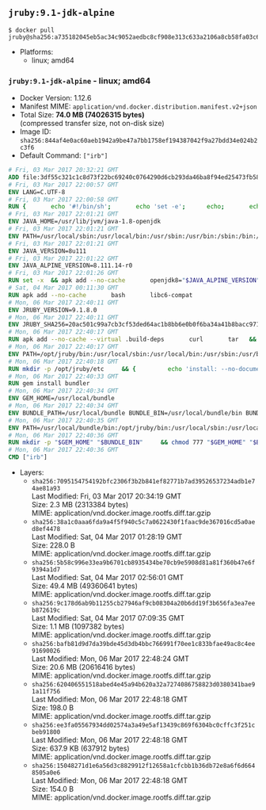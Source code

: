 ## `jruby:9.1-jdk-alpine`

```console
$ docker pull jruby@sha256:a735182045eb5ac34c9052aedbc8cf908e313c633a2106a8cb58fa03c65ec6c7
```

-	Platforms:
	-	linux; amd64

### `jruby:9.1-jdk-alpine` - linux; amd64

-	Docker Version: 1.12.6
-	Manifest MIME: `application/vnd.docker.distribution.manifest.v2+json`
-	Total Size: **74.0 MB (74026315 bytes)**  
	(compressed transfer size, not on-disk size)
-	Image ID: `sha256:844af4e0ac60aeb1942a9be47a7bb1758ef194387042f9a27bdd34e024b2c3f6`
-	Default Command: `["irb"]`

```dockerfile
# Fri, 03 Mar 2017 20:32:21 GMT
ADD file:3df55c321c1c8d73f22bc69240c0764290d6cb293da46ba8f94ed25473fb5853 in / 
# Fri, 03 Mar 2017 22:00:57 GMT
ENV LANG=C.UTF-8
# Fri, 03 Mar 2017 22:00:58 GMT
RUN { 		echo '#!/bin/sh'; 		echo 'set -e'; 		echo; 		echo 'dirname "$(dirname "$(readlink -f "$(which javac || which java)")")"'; 	} > /usr/local/bin/docker-java-home 	&& chmod +x /usr/local/bin/docker-java-home
# Fri, 03 Mar 2017 22:01:21 GMT
ENV JAVA_HOME=/usr/lib/jvm/java-1.8-openjdk
# Fri, 03 Mar 2017 22:01:21 GMT
ENV PATH=/usr/local/sbin:/usr/local/bin:/usr/sbin:/usr/bin:/sbin:/bin:/usr/lib/jvm/java-1.8-openjdk/jre/bin:/usr/lib/jvm/java-1.8-openjdk/bin
# Fri, 03 Mar 2017 22:01:21 GMT
ENV JAVA_VERSION=8u111
# Fri, 03 Mar 2017 22:01:22 GMT
ENV JAVA_ALPINE_VERSION=8.111.14-r0
# Fri, 03 Mar 2017 22:01:26 GMT
RUN set -x 	&& apk add --no-cache 		openjdk8="$JAVA_ALPINE_VERSION" 	&& [ "$JAVA_HOME" = "$(docker-java-home)" ]
# Sat, 04 Mar 2017 00:11:30 GMT
RUN apk add --no-cache       bash       libc6-compat
# Mon, 06 Mar 2017 22:40:11 GMT
ENV JRUBY_VERSION=9.1.8.0
# Mon, 06 Mar 2017 22:40:11 GMT
ENV JRUBY_SHA256=20ac501c99a7cb3cf53ded64ac1b8bb6e0b0f6ba34a41b8bacc9715cd4bb2601
# Mon, 06 Mar 2017 22:40:17 GMT
RUN apk add --no-cache --virtual .build-deps       curl       tar   && mkdir -p /opt/jruby   && curl -fSL https://s3.amazonaws.com/jruby.org/downloads/${JRUBY_VERSION}/jruby-bin-${JRUBY_VERSION}.tar.gz -o /tmp/jruby.tar.gz   && echo "$JRUBY_SHA256 */tmp/jruby.tar.gz" | sha256sum -c -   && tar -zx --strip-components=1 -f /tmp/jruby.tar.gz -C /opt/jruby   && rm /tmp/jruby.tar.gz   && ln -s /opt/jruby/bin/jruby /usr/local/bin/ruby   && apk del .build-deps
# Mon, 06 Mar 2017 22:40:17 GMT
ENV PATH=/opt/jruby/bin:/usr/local/sbin:/usr/local/bin:/usr/sbin:/usr/bin:/sbin:/bin:/usr/lib/jvm/java-1.8-openjdk/jre/bin:/usr/lib/jvm/java-1.8-openjdk/bin
# Mon, 06 Mar 2017 22:40:18 GMT
RUN mkdir -p /opt/jruby/etc     && {         echo 'install: --no-document';         echo 'update: --no-document';     } >> /opt/jruby/etc/gemrc
# Mon, 06 Mar 2017 22:40:33 GMT
RUN gem install bundler
# Mon, 06 Mar 2017 22:40:34 GMT
ENV GEM_HOME=/usr/local/bundle
# Mon, 06 Mar 2017 22:40:34 GMT
ENV BUNDLE_PATH=/usr/local/bundle BUNDLE_BIN=/usr/local/bundle/bin BUNDLE_SILENCE_ROOT_WARNING=1 BUNDLE_APP_CONFIG=/usr/local/bundle
# Mon, 06 Mar 2017 22:40:35 GMT
ENV PATH=/usr/local/bundle/bin:/opt/jruby/bin:/usr/local/sbin:/usr/local/bin:/usr/sbin:/usr/bin:/sbin:/bin:/usr/lib/jvm/java-1.8-openjdk/jre/bin:/usr/lib/jvm/java-1.8-openjdk/bin
# Mon, 06 Mar 2017 22:40:36 GMT
RUN mkdir -p "$GEM_HOME" "$BUNDLE_BIN"     && chmod 777 "$GEM_HOME" "$BUNDLE_BIN"
# Mon, 06 Mar 2017 22:40:36 GMT
CMD ["irb"]
```

-	Layers:
	-	`sha256:7095154754192bfc2306f3b2b841ef82771b7ad39526537234adb1e74ae81a93`  
		Last Modified: Fri, 03 Mar 2017 20:34:19 GMT  
		Size: 2.3 MB (2313384 bytes)  
		MIME: application/vnd.docker.image.rootfs.diff.tar.gzip
	-	`sha256:38a1c0aaa6fda9a4f5f940c5c7a0622430f1faac9de367016cd5a0aed8ef4478`  
		Last Modified: Sat, 04 Mar 2017 01:28:19 GMT  
		Size: 228.0 B  
		MIME: application/vnd.docker.image.rootfs.diff.tar.gzip
	-	`sha256:5b58c996e33ea9b6701cb8935434be70cb9e5908d81a81f360b47e6f9394a1d7`  
		Last Modified: Sat, 04 Mar 2017 02:56:01 GMT  
		Size: 49.4 MB (49360641 bytes)  
		MIME: application/vnd.docker.image.rootfs.diff.tar.gzip
	-	`sha256:9c178d6ab9b11255cb27946af9cb08304a20b6dd19f3b656fa3ea7eeb872619c`  
		Last Modified: Sat, 04 Mar 2017 07:09:35 GMT  
		Size: 1.1 MB (1097382 bytes)  
		MIME: application/vnd.docker.image.rootfs.diff.tar.gzip
	-	`sha256:bafb81d9d7da39bde45d3db4bbc766991f70ee1c833bfae49ac8c4ee91690026`  
		Last Modified: Mon, 06 Mar 2017 22:48:24 GMT  
		Size: 20.6 MB (20616416 bytes)  
		MIME: application/vnd.docker.image.rootfs.diff.tar.gzip
	-	`sha256:620406551518abed4e45a94b620a32a7274086758823d0380341bae91a11f756`  
		Last Modified: Mon, 06 Mar 2017 22:48:18 GMT  
		Size: 198.0 B  
		MIME: application/vnd.docker.image.rootfs.diff.tar.gzip
	-	`sha256:ee3fa05567934dd02574a3a49e5af13439c869f6304bc0cffc3f251cbeb91800`  
		Last Modified: Mon, 06 Mar 2017 22:48:18 GMT  
		Size: 637.9 KB (637912 bytes)  
		MIME: application/vnd.docker.image.rootfs.diff.tar.gzip
	-	`sha256:15048271d1e6a56d3c8829912f12658a1cfcbb1b36db72e8a6f6d6648505a0e6`  
		Last Modified: Mon, 06 Mar 2017 22:48:18 GMT  
		Size: 154.0 B  
		MIME: application/vnd.docker.image.rootfs.diff.tar.gzip
